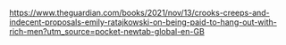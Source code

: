 https://www.theguardian.com/books/2021/nov/13/crooks-creeps-and-indecent-proposals-emily-ratajkowski-on-being-paid-to-hang-out-with-rich-men?utm_source=pocket-newtab-global-en-GB